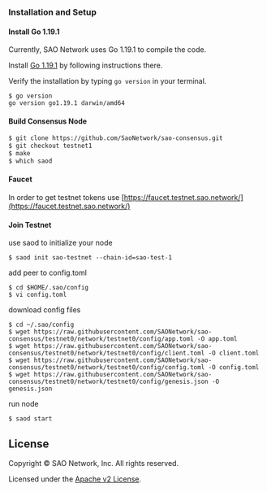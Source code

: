 ### Installation and Setup
#### Install Go 1.19.1

Currently, SAO Network uses Go 1.19.1 to compile the code.

Install [Go 1.19.1](https://go.dev/doc/install) by following instructions there.

Verify the installation by typing `go version` in your terminal.

```
$ go version
go version go1.19.1 darwin/amd64
```



#### Build Consensus Node 

```bash
$ git clone https://github.com/SaoNetwork/sao-consensus.git
$ git checkout testnet1
$ make 
$ which saod
```

#### Faucet

In order to get testnet tokens use [https://faucet.testnet.sao.network/](https://faucet.testnet.sao.network/)

#### Join Testnet

use saod to initialize your node 

```
$ saod init sao-testnet --chain-id=sao-test-1
```

add peer to config.toml

```
$ cd $HOME/.sao/config
$ vi config.toml
```

download config files

```
$ cd ~/.sao/config
$ wget https://raw.githubusercontent.com/SAONetwork/sao-consensus/testnet0/network/testnet0/config/app.toml -O app.toml
$ wget https://raw.githubusercontent.com/SAONetwork/sao-consensus/testnet0/network/testnet0/config/client.toml -O client.toml
$ wget https://raw.githubusercontent.com/SAONetwork/sao-consensus/testnet0/network/testnet0/config/config.toml -O config.toml
$ wget https://raw.githubusercontent.com/SAONetwork/sao-consensus/testnet0/network/testnet0/config/genesis.json -O genesis.json
```

run node

```
$ saod start
```



## License

Copyright © SAO Network, Inc. All rights reserved.

Licensed under the [Apache v2 License](LICENSE.md).
